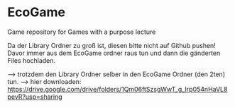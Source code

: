 # EcoGame
 Game repository for Games with a purpose lecture

 Da der Library Ordner zu groß ist, diesen bitte nicht auf Github pushen!
 Davor immer aus dem EcoGame ordner raus tun und dann die gänderten Files hochladen.

 --> trotzdem den Library Ordner selber in den EcoGame Ordner (den 2ten) tun.
 --> hier downloaden: https://drive.google.com/drive/folders/1Qm06ftSzsgWwT_g_Irp054nHaVL8pevR?usp=sharing
